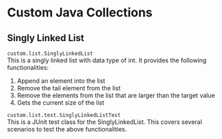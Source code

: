 # Custom Java Collections

<h2>Singly Linked List</h2>

<code>custom.list.SinglyLinkedList</code><br>
This is a singly linked list with data type of int. It provides the following functionalities:
1. Append an element into the list
2. Remove the tail element from the list
3. Remove the elements from the list that are larger than the target value
4. Gets the current size of the list

<code>custom.list.test.SinglyLinkedListTest</code><br>
This is a JUnit test class for the SinglyLinkedList. This covers several scenarios to test the above functionalities.
